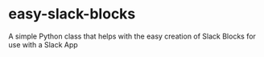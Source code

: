 # easy-slack-blocks
A simple Python class that helps with the easy creation of Slack Blocks for use with a Slack App
